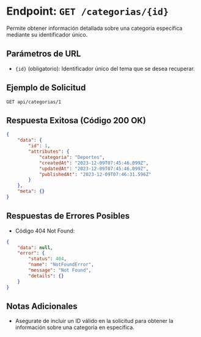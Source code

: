 # Endpoint: `GET /categorias/{id}`

Permite obtener información detallada sobre una categoria específica mediante su identificador único.

## Parámetros de URL
- `{id}` (obligatorio): Identificador único del tema que se desea recuperar.

## Ejemplo de Solicitud
```http
GET api/categorias/1
```

## Respuesta Exitosa (Código 200 OK)
```json
{
    "data": {
        "id": 1,
        "attributes": {
            "categoria": "Deportes",
            "createdAt": "2023-12-09T07:45:46.099Z",
            "updatedAt": "2023-12-09T07:45:46.099Z",
            "publishedAt": "2023-12-09T07:46:31.596Z"
        }
    },
    "meta": {}
}
```

## Respuestas de Errores Posibles
- Código 404 Not Found:

```json
{
    "data": null,
    "error": {
        "status": 404,
        "name": "NotFoundError",
        "message": "Not Found",
        "details": {}
    }
}
```

## Notas Adicionales

- Asegurate de incluir un ID válido en la solicitud para obtener la información
  sobre una categoria en específica.